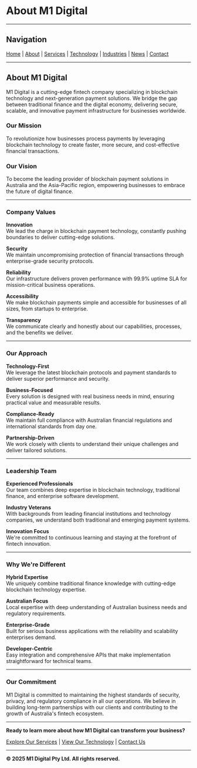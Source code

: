 # About M1 Digital

---

## Navigation
[Home](index.md) | [About](about.md) | [Services](services.md) | [Technology](technology.md) | [Industries](industries.md) | [News](news.md) | [Contact](contact.md)

---

## About M1 Digital

M1 Digital is a cutting-edge fintech company specializing in blockchain technology and next-generation payment solutions. We bridge the gap between traditional finance and the digital economy, delivering secure, scalable, and innovative payment infrastructure for businesses worldwide.

### Our Mission

To revolutionize how businesses process payments by leveraging blockchain technology to create faster, more secure, and cost-effective financial transactions.

### Our Vision

To become the leading provider of blockchain payment solutions in Australia and the Asia-Pacific region, empowering businesses to embrace the future of digital finance.

---

### Company Values

**Innovation**  
We lead the charge in blockchain payment technology, constantly pushing boundaries to deliver cutting-edge solutions.

**Security**  
We maintain uncompromising protection of financial transactions through enterprise-grade security protocols.

**Reliability**  
Our infrastructure delivers proven performance with 99.9% uptime SLA for mission-critical business operations.

**Accessibility**  
We make blockchain payments simple and accessible for businesses of all sizes, from startups to enterprise.

**Transparency**  
We communicate clearly and honestly about our capabilities, processes, and the benefits we deliver.

---

### Our Approach

**Technology-First**  
We leverage the latest blockchain protocols and payment standards to deliver superior performance and security.

**Business-Focused**  
Every solution is designed with real business needs in mind, ensuring practical value and measurable results.

**Compliance-Ready**  
We maintain full compliance with Australian financial regulations and international standards from day one.

**Partnership-Driven**  
We work closely with clients to understand their unique challenges and deliver tailored solutions.

---

### Leadership Team

**Experienced Professionals**  
Our team combines deep expertise in blockchain technology, traditional finance, and enterprise software development.

**Industry Veterans**  
With backgrounds from leading financial institutions and technology companies, we understand both traditional and emerging payment systems.

**Innovation Focus**  
We're committed to continuous learning and staying at the forefront of fintech innovation.

---

### Why We're Different

**Hybrid Expertise**  
We uniquely combine traditional finance knowledge with cutting-edge blockchain technology expertise.

**Australian Focus**  
Local expertise with deep understanding of Australian business needs and regulatory requirements.

**Enterprise-Grade**  
Built for serious business applications with the reliability and scalability enterprises demand.

**Developer-Centric**  
Easy integration and comprehensive APIs that make implementation straightforward for technical teams.

---

### Our Commitment

M1 Digital is committed to maintaining the highest standards of security, privacy, and regulatory compliance in all our operations. We believe in building long-term partnerships with our clients and contributing to the growth of Australia's fintech ecosystem.

---

**Ready to learn more about how M1 Digital can transform your business?**

[Explore Our Services](services.md) | [View Our Technology](technology.md) | [Contact Us](contact.md)

---

**© 2025 M1 Digital Pty Ltd. All rights reserved.**